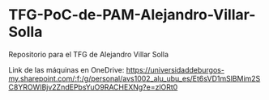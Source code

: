 # TFG-PoC-de-PAM-Alejandro-Villar-Solla
Repositorio para el TFG de Alejandro Villar Solla

Link de las máquinas en OneDrive: https://universidaddeburgos-my.sharepoint.com/:f:/g/personal/avs1002_alu_ubu_es/Et6sVD1mSlBMim2SC8YROWIBjv2ZndEPbsYuO9RACHEXNg?e=zlORt0
